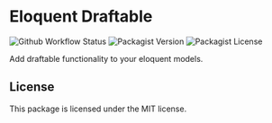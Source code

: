 # Eloquent Draftable

![Github Workflow Status](https://img.shields.io/github/workflow/status/kacesolutions/eloquent-draftable/tests)
![Packagist Version](https://img.shields.io/packagist/v/kace/eloquent-draftable)
![Packagist License](https://img.shields.io/packagist/l/kace/eloquent-draftable)

Add draftable functionality to your eloquent models.

## License
This package is licensed under the MIT license.
